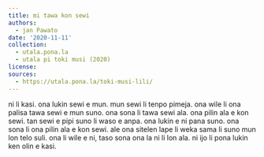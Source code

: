 ```yaml
---
title: mi tawa kon sewi
authors:
  - jan Pawato
date: '2020-11-11'
collection:
  - utala.pona.la
  - utala pi toki musi (2020)
license:
sources:
  - https://utala.pona.la/toki-musi-lili/
---
```


ni li kasi. ona lukin sewi e mun. mun sewi li tenpo pimeja.
ona wile li ona palisa tawa sewi e mun suno.
ona sona li tawa sewi ala. ona pilin ala e kon sewi.
tan sewi e pipi suno li waso e anpa. ona lukin e ni pana suno.
ona sona li ona pilin ala e kon sewi.
ale ona sitelen lape li weka sama li suno mun lon telo suli.
ona li wile e ni, taso sona ona la ni li lon ala. ni ijo li pona lukin ken olin e kasi.
